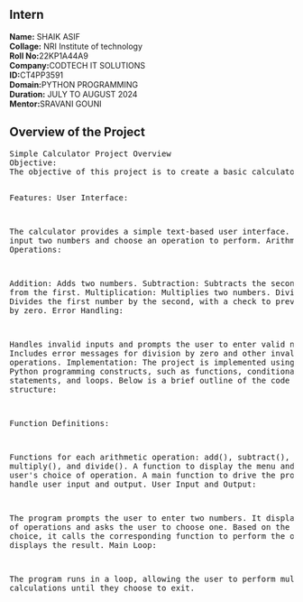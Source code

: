 <h2>Intern</h2>
<b>Name:</b> SHAIK ASIF<br>
<b>Collage:</b> NRI Institute of technology<BR>
<b>Roll No:</b>22KP1A44A9<BR>
<b>Company:</b>CODTECH IT SOLUTIONS<BR>
<b>ID:</b>CT4PP3591<BR>
<b>Domain:</b>PYTHON PROGRAMMING<BR>
<b>Duration:</b> JULY TO AUGUST 2024<BR>
<b>Mentor:</b>SRAVANI GOUNI<BR>
<h2>Overview of the Project</h2> 
<pre>
Simple Calculator Project Overview
Objective:
The objective of this project is to create a basic calculator that can perform fundamental arithmetic operations such as addition, subtraction, multiplication, and division. This project demonstrates the use of Python programming for developing a user-friendly and functional calculator.

Features:
User Interface:

The calculator provides a simple text-based user interface.
Users can input two numbers and choose an operation to perform.
Arithmetic Operations:

Addition: Adds two numbers.
Subtraction: Subtracts the second number from the first.
Multiplication: Multiplies two numbers.
Division: Divides the first number by the second, with a check to prevent division by zero.
Error Handling:

Handles invalid inputs and prompts the user to enter valid numbers.
Includes error messages for division by zero and other invalid operations.
Implementation:
The project is implemented using basic Python programming constructs, such as functions, conditional statements, and loops. Below is a brief outline of the code structure:

Function Definitions:

Functions for each arithmetic operation: add(), subtract(), multiply(), and divide().
A function to display the menu and get the user's choice of operation.
A main function to drive the program and handle user input and output.
User Input and Output:

The program prompts the user to enter two numbers.
It displays a menu of operations and asks the user to choose one.
Based on the user's choice, it calls the corresponding function to perform the operation and displays the result.
Main Loop:

The program runs in a loop, allowing the user to perform multiple calculations until they choose to exit.</pre>

